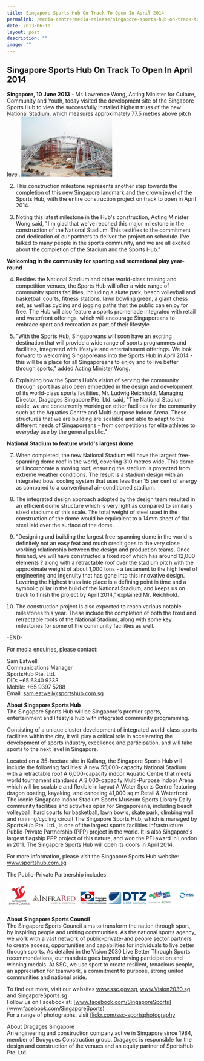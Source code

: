 ```yaml
---
title: Singapore Sports Hub On Track To Open In April 2014
permalink: /media-centre/media-release/singapore-sports-hub-on-track-to-open-in-april-2014/
date: 2013-06-10
layout: post
description: ""
image: ""
---
```

## **Singapore Sports Hub On Track To Open In April 2014**

**Singapore, 10 June 2013** -  Mr. Lawrence Wong, Acting Minister for Culture, Community and Youth, today visited the development site of the Singapore Sports Hub to view the successfully installed highest truss of the new National Stadium, which measures approximately 77.5 metres above pitch level.
![](/images/Media%20Centre/Media%20Release/2013/June/SINGAPORESPORTSHUBONTRACKTOOPENINAPRIL2014MainPar0040Imagegif.gif)

2. This construction milestone represents another step towards the completion of this new Singapore landmark and the crown jewel of the Sports Hub, with the entire construction project on track to open in April 2014.

3. Noting this latest milestone in the Hub's construction, Acting Minister Wong said, "I'm glad that we've reached this major milestone in the construction of the National Stadium. This testifies to the commitment and dedication of our partners to deliver the project on schedule. I've talked to many people in the sports community, and we are all excited about the completion of the Stadium and the Sports Hub."

**Welcoming in the community for sporting and recreational play year-round**

4. Besides the National Stadium and other world-class training and competition venues, the Sports Hub will offer a wide range of community sports facilities, including a skate park, beach volleyball and basketball courts, fitness stations, lawn bowling green, a giant chess set, as well as cycling and jogging paths that the public can enjoy for free. The Hub will also feature a sports promenade integrated with retail and waterfront offerings, which will encourage Singaporeans to embrace sport and recreation as part of their lifestyle.

5. "With the Sports Hub, Singaporeans will soon have an exciting destination that will provide a wide range of sports programmes and facilities, integrated with lifestyle and entertainment offerings. We look forward to welcoming Singaporeans into the Sports Hub in April 2014 - this will be a place for all Singaporeans to enjoy and to live better through sports," added Acting Minister Wong.

6. Explaining how the Sports Hub's vision of serving the community through sport has also been embedded in the design and development of its world-class sports facilities, Mr. Ludwig Reichhold, Managing Director, Dragages Singapore Pte. Ltd. said, "The National Stadium aside, we are concurrently working on other facilities for the community such as the Aquatics Centre and Multi-purpose Indoor Arena. These structures that we are building are scalable and able to adapt to the different needs of Singaporeans - from competitions for elite athletes to everyday use by the general public."

**National Stadium to feature world's largest dome**

7. When completed, the new National Stadium will have the largest free-spanning dome roof in the world, covering 310 metres wide. This dome will incorporate a moving roof, ensuring the stadium is protected from extreme weather conditions. The result is a stadium design with an integrated bowl cooling system that uses less than 15 per cent of energy as compared to a conventional air-conditioned stadium.

8. The integrated design approach adopted by the design team resulted in an efficient dome structure which is very light as compared to similarly sized stadiums of this scale. The total weight of steel used in the construction of the dome would be equivalent to a 14mm sheet of flat steel laid over the surface of the dome.

9. "Designing and building the largest free-spanning dome in the world is definitely not an easy feat and much credit goes to the very close working relationship between the design and production teams. Once finished, we will have constructed a fixed roof which has around 12,000 elements ? along with a retractable roof over the stadium pitch with the approximate weight of about 1,000 tons - a testament to the high level of engineering and ingenuity that has gone into this innovative design. Levering the highest truss into place is a defining point in time and a symbolic pillar in the build of the National Stadium, and keeps us on track to finish the project by April 2014," explained Mr. Reichhold.

10. The construction project is also expected to reach various notable milestones this year. These include the completion of both the fixed and retractable roofs of the National Stadium, along with some key milestones for some of the community facilities as well.

-END-

For media enquiries, please contact:

Sam Eatwell
<br>Communications Manager
<br>SportsHub Pte. Ltd.
<br>DID: +65 6340 9233
<br>Mobile: +65 9397 5288
<br>Email: sam.eatwell@sportshub.com.sg

**About Singapore Sports Hub**
<br>
The Singapore Sports Hub will be Singapore's premier sports, entertainment and lifestyle hub with integrated community programming.

Consisting of a unique cluster development of integrated world-class sports facilities within the city, it will play a critical role in accelerating the development of sports industry, excellence and participation, and will take sports to the next level in Singapore.

Located on a 35-hectare site in Kallang, the Singapore Sports Hub will include the following facilities:
A new 55,000-capacity National Stadium with a retractable roof
A 6,000-capacity indoor Aquatic Centre that meets world tournament standards
A 3,000-capacity Multi-Purpose Indoor Arena which will be scalable and flexible in layout
A Water Sports Centre featuring dragon boating, kayaking, and canoeing
41,000 sq m Retail & Waterfront
The iconic Singapore Indoor Stadium
Sports Museum
Sports Library
Daily community facilities and activities open for Singaporeans, including beach volleyball, hard courts for basketball, lawn bowls, skate park, climbing wall and running/cycling circuit
The Singapore Sports Hub, which is managed by SportsHub Pte. Ltd., is one of the largest sports facilities infrastructure Public-Private Partnership (PPP) project in the world. It is also Singapore's largest flagship PPP project of this nature, and won the PFI award in London in 2011. The Singapore Sports Hub will open its doors in April 2014.

For more information, please visit the Singapore Sports Hub website: www.sportshub.com.sg

The Public-Private Partnership includes:

![](/images/Media%20Centre/Media%20Release/2013/June/SINGAPORESPORTSHUBONTRACKTOOPENINAPRIL2014MainPar0046Imagegif.gif)

**About Singapore Sports Council**
<br>
The Singapore Sports Council aims to transform the nation through sport, by inspiring people and uniting communities. As the national sports agency, we work with a vast network of public-private-and people sector partners to create access, opportunities and capabilities for individuals to live better through sports. As detailed in the Vision 2030 Live Better Through Sports recommendations, our mandate goes beyond driving participation and winning medals. At SSC, we use sport to create resilient, tenacious people, an appreciation for teamwork, a commitment to purpose, strong united communities and national pride.

To find out more, visit our websites www.ssc.gov.sg, www.Vision2030.sg and SingaporeSports.sg.
<br>
Follow us on Facebook at: [www.facebook.com/SingaporeSports](www.facebook.com/SingaporeSports)
<br>
For a range of photographs, visit [flickr.com/ssc-sportsphotography](flickr.com/ssc-sportsphotography)

About Dragages Singapore
<br>
An engineering and construction company active in Singapore since 1984, member of Bouygues Construction group. Dragages is responsible for the design and construction of the venues and an equity partner of SportsHub Pte. Ltd.